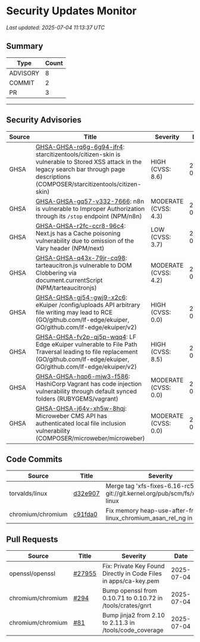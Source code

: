 # Security Updates Monitor

*Last updated: 2025-07-04 11:13:37 UTC*

## Summary
| Type | Count |
|------|-------|
| ADVISORY | 8 |
| COMMIT | 2 |
| PR | 3 |

---

## Security Advisories

| Source | Title | Severity | Date |
|--------|-------|----------|------|
| GHSA | [GHSA-GHSA-rq6g-6g94-jfr4](https://github.com/advisories/GHSA-rq6g-6g94-jfr4): starcitizentools/citizen-skin is vulnerable to Stored XSS attack in the legacy search bar through page descriptions (COMPOSER/starcitizentools/citizen-skin) | HIGH (CVSS: 8.6) | 2025-07-03 |
| GHSA | [GHSA-GHSA-gq57-v332-7666](https://github.com/advisories/GHSA-gq57-v332-7666): n8n is vulnerable to Improper Authorization through its `/stop` endpoint (NPM/n8n) | MODERATE (CVSS: 4.3) | 2025-07-03 |
| GHSA | [GHSA-GHSA-r2fc-ccr8-96c4](https://github.com/advisories/GHSA-r2fc-ccr8-96c4): Next.js has a Cache poisoning vulnerability due to omission of the Vary header (NPM/next) | LOW (CVSS: 3.7) | 2025-07-03 |
| GHSA | [GHSA-GHSA-q43x-79jr-cq98](https://github.com/advisories/GHSA-q43x-79jr-cq98): tarteaucitron.js vulnerable to DOM Clobbering via document.currentScript (NPM/tarteaucitronjs) | MODERATE (CVSS: 4.2) | 2025-07-03 |
| GHSA | [GHSA-GHSA-gj54-gwj9-x2c6](https://github.com/advisories/GHSA-gj54-gwj9-x2c6): eKuiper /config/uploads API arbitrary file writing may lead to RCE (GO/github.com/lf-edge/ekuiper, GO/github.com/lf-edge/ekuiper/v2) | HIGH (CVSS: 0.0) | 2025-07-03 |
| GHSA | [GHSA-GHSA-fv2p-qj5p-wqq4](https://github.com/advisories/GHSA-fv2p-qj5p-wqq4): LF Edge eKuiper vulnerable to File Path Traversal leading to file replacement (GO/github.com/lf-edge/ekuiper, GO/github.com/lf-edge/ekuiper/v2) | HIGH (CVSS: 8.5) | 2025-07-03 |
| GHSA | [GHSA-GHSA-hqp6-mjw3-f586](https://github.com/advisories/GHSA-hqp6-mjw3-f586): HashiCorp Vagrant has code injection vulnerability through default synced folders (RUBYGEMS/vagrant) | MODERATE (CVSS: 0.0) | 2025-07-02 |
| GHSA | [GHSA-GHSA-j64v-xh5w-8hqj](https://github.com/advisories/GHSA-j64v-xh5w-8hqj): Microweber CMS API has authenticated local file inclusion vulnerability (COMPOSER/microweber/microweber) | MODERATE (CVSS: 0.0) | 2025-07-02 |

## Code Commits

| Source | Title | Severity | Date |
|--------|-------|----------|------|
| torvalds/linux | [d32e907](https://github.com/torvalds/linux/commit/d32e907d15f7257f69d38b4c829f87a79ecf8b7f) | Merge tag 'xfs-fixes-6.16-rc5' of git://git.kernel.org/pub/scm/fs/xfs/xfs-linux | 2025-07-03 |
| chromium/chromium | [c91fda0](https://github.com/chromium/chromium/commit/c91fda09bebc27f023570330dc856551325e15c6) | Fix memory heap-use-after-free on linux_chromium_asan_rel_ng in test | 2025-07-03 |

## Pull Requests

| Source | Title | Severity | Date |
|--------|-------|----------|------|
| openssl/openssl | [#27955](https://github.com/openssl/openssl/pull/27955) | Fix: Private Key Found Directly in Code Files in apps/ca-key.pem | 2025-07-04 |
| chromium/chromium | [#294](https://github.com/chromium/chromium/pull/294) | Bump openssl from 0.10.71 to 0.10.72 in /tools/crates/gnrt | 2025-07-04 |
| chromium/chromium | [#81](https://github.com/chromium/chromium/pull/81) | Bump jinja2 from 2.10 to 2.11.3 in /tools/code_coverage | 2025-07-04 |

